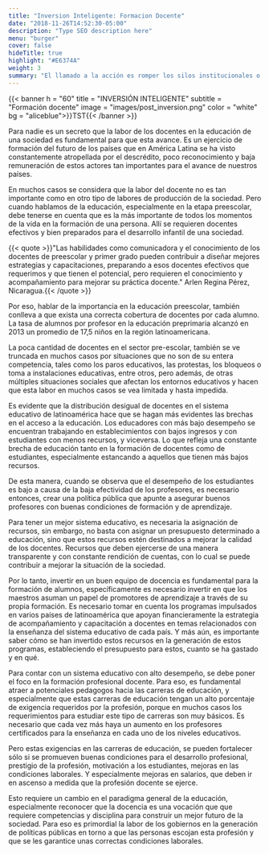 ```yaml
---
title: "Inversion Inteligente: Formacion Docente"
date: "2018-11-26T14:52:30-05:00"
description: "Type SEO description here"
menu: "burger"
cover: false
hideTitle: true
highlight: "#E6374A"
weight: 3
summary: "El llamado a la acción es romper los silos institucionales o temáticos y  sumar datos y recursos escasos de entidades y/o organizaciones, incluso supranacionalmente. El esfuerzo que se propone es focalizar el intercambio de conocimiento, organizarlo e integrarlo, para que la labor de los docentes sea cada vez más reconocida y remunerada, además que genere un cambio en el paradigma general de la educación, especialmente al reconocer que la docencia es una vocación que requiere competencias y disciplina para construir un mejor futuro de la sociedad."
---
```


{{< banner
  h = "60"
  title = "INVERSIÓN INTELIGENTE"
  subtitle = "Formación docente"
  image = "images/post_inversion.png"
  color = "white"
  bg = "aliceblue">}}TST{{< /banner >}}

Para nadie es un secreto que la labor de los docentes en la educación de una sociedad es fundamental para que esta avance. Es un ejercicio de formación del futuro de los países que en América Latina se ha visto constantemente atropellada por el descrédito, poco reconocimiento y baja remuneración de estos actores tan importantes para el avance de nuestros países.

En muchos casos se considera que la labor del docente no es tan importante como en otro tipo de labores de producción de la sociedad. Pero cuando hablamos de la educación, especialmente en la etapa preescolar, debe tenerse en cuenta que es la más importante de todos los momentos de la vida en la formación de una persona. Allí se requieren docentes efectivos y bien preparados para el desarrollo infantil de una sociedad.

{{< quote >}}"Las habilidades como comunicadora y el conocimiento de los docentes de preescolar y primer grado pueden contribuir a diseñar mejores estrategias y capacitaciones, preparando a esos docentes efectivos que requerimos y que tienen el potencial, pero requieren el conocimiento y acompañamiento para mejorar su práctica docente."
Arlen Regina Pérez, Nicaragua.{{< /quote >}}

Por eso, hablar de la importancia en la educación preescolar, también conlleva a que exista una correcta cobertura de docentes por cada alumno. La tasa de alumnos por profesor en la educación preprimaria alcanzó en 2013 un promedio de 17,5 niños en la región latinoamericana.

<!-- 
Aquí va la gráfica de razón de alumnos por profesor
-->

La poca cantidad de docentes en el sector pre-escolar, también se ve truncada en muchos casos por situaciones que no son de su entera competencia, tales como los paros educativos, las protestas, los bloqueos o toma a instalaciones educativas, entre otros, pero además, de otras múltiples situaciones sociales que afectan los entornos educativos y hacen que esta labor en muchos casos se vea limitada y hasta impedida.

Es evidente que la distribución desigual de docentes en el sistema educativo de latinoamérica hace que se hagan más evidentes las brechas en el acceso a la educación. Los educadores con más bajo desempeño se encuentran trabajando en establecimientos con bajos ingresos y con estudiantes con menos recursos, y viceversa. Lo que refleja una constante brecha de educación tanto en la formación de docentes como de estudiantes, especialmente estancando a aquellos que tienen más bajos recursos. 

De esta manera, cuando se observa que el desempeño de los estudiantes es bajo a causa de la baja efectividad de los profesores, es necesario entonces, crear una política pública que apunte a asegurar buenos profesores con buenas condiciones de formación y de aprendizaje.

Para tener un mejor sistema educativo, es necesaria la asignación de recursos, sin embargo, no basta con asignar un presupuesto determinado a educación, sino que estos recursos estén destinados a mejorar la calidad de los docentes. Recursos que deben ejercerse de una manera transparente y con constante rendición de cuentas, con lo cual se puede contribuir a mejorar la situación de la sociedad.

Por lo tanto, invertir en un buen equipo de docencia es fundamental para la formación de alumnos, específicamente es necesario invertir en que los maestros asuman un papel de promotores de aprendizaje a través de su propia formación. Es necesario tomar en cuenta los programas impulsados en varios países de latinoamérica que apoyan financieramente la estrategia de acompañamiento y capacitación a docentes en temas relacionados con la enseñanza del sistema educativo de cada país. Y más aún, es importante saber cómo se han invertido estos recursos en la generación de estos programas, estableciendo el presupuesto para estos, cuanto se ha gastado y en qué.

<!-- 
Aquí va la gráfica de profesores certificados
-->

Para contar con un sistema educativo con alto desempeño, se debe poner el foco en la formación profesional docente. Para eso, es fundamental atraer a potenciales pedagogos hacia las carreras de educación, y especialmente que estas carreras de educación tengan un alto porcentaje de exigencia requeridos por la profesión, porque en muchos casos los requerimientos para estudiar este tipo de carreras son muy básicos. Es necesario que cada vez más haya un aumento en los profesores certificados para la enseñanza en cada uno de los niveles educativos.

Pero estas exigencias en las carreras de educación, se pueden fortalecer sólo si se promueven buenas condiciones para el desarrollo profesional, prestigio de la profesión, motivación a los estudiantes, mejoras en las condiciones laborales. Y especialmente mejoras en salarios, que deben ir en ascenso a medida que la profesión docente se ejerce. 

<!-- 
Aquí va la gráfica de relación de sueldo

<iframe width='550' height='620' frameBorder='0' src='//www.compareyourcountry.org/teacher-survey?cr=average&lg=en&page=0'></iframe> 
< iframe
  url = "//www.compareyourcountry.org/teacher-survey?cr=average&lg=en&page=0"
  width = "80"
>
-->


Esto requiere un cambio en el paradigma general de la educación, especialmente reconocer que la docencia es una vocación que que requiere competencias y disciplina para construir un mejor futuro de la sociedad. Para eso es primordial la labor de los gobiernos en la generación de políticas públicas en torno a que las personas escojan esta profesión y que se les garantice unas correctas condiciones laborales.

